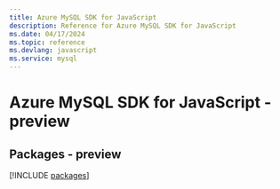 ```yaml
---
title: Azure MySQL SDK for JavaScript
description: Reference for Azure MySQL SDK for JavaScript
ms.date: 04/17/2024
ms.topic: reference
ms.devlang: javascript
ms.service: mysql
---
```

# Azure MySQL SDK for JavaScript - preview
## Packages - preview
[!INCLUDE [packages](mysql-index.md)]